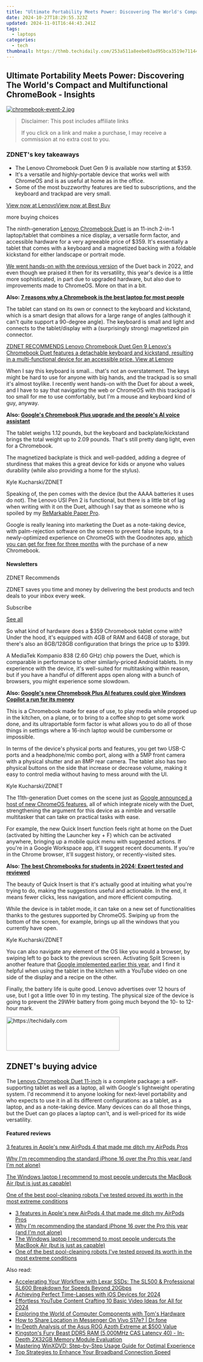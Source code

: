 ```yaml
---
title: "Ultimate Portability Meets Power: Discovering The World's Compact and Multifunctional ChromeBook - Insights"
date: 2024-10-27T18:29:55.323Z
updated: 2024-11-01T16:44:43.241Z
tags:
  - laptops
categories:
  - tech
thumbnail: https://thmb.techidaily.com/253a511a8eebe03ad95bca3519e71144f55137cbd051ad18a83009076fc1de06.jpg
---
```


## Ultimate Portability Meets Power: Discovering The World's Compact and Multifunctional ChromeBook - Insights

[![chromebook-event-2.jpg](https://www.zdnet.com/a/img/2024/09/30/858e7eeb-8588-465c-b751-0d6b127f89cb/chromebook-event-2.jpg)](https://shop-links.co/link/?url=https%3A%2F%2Fwww.lenovo.com%2Fus%2Fen%2Fp%2Flaptops%2Flenovo%2Flenovo-edu-chromebooks%2Flenovo-chromebook-duet-gen-9-11-inch-mediatek%2F83hh0001us%3F&publisher_slug=itechdaily19598&exclusive=1) 

>  Disclaimer: This post includes affiliate links
>
>  If you click on a link and make a purchase, I may receive a commission at no extra cost to you.
>

### ZDNET's key takeaways

* The Lenovo Chromebook Duet Gen 9 is available now starting at $359.
* It's a versatile and highly-portable device that works well with ChromeOS and is as useful at home as in the office.
* Some of the most buzzworthy features are tied to subscriptions, and the keyboard and trackpad are very small.

[View now at Lenovo](https://shop-links.co/link/?url=https%3A%2F%2Fwww.lenovo.com%2Fus%2Fen%2Fp%2Flaptops%2Flenovo%2Flenovo-edu-chromebooks%2Flenovo-chromebook-duet-gen-9-11-inch-mediatek%2F83hh0001us%3F&publisher_slug=itechdaily19598&exclusive=1)[View now at Best Buy](https://shop-links.co/link/?url=https%3A%2F%2Fwww.bestbuy.com%2Fsite%2Flenovo-duet-11-chromebook-11-2k-lcd-touchscreen-2-in-1-tablet-mediatek-kompanio-4gb-memory-128gb-emmc-with-keyboard-luna-gray%2F6597397.p%3F&publisher_slug=itechdaily19598&exclusive=1)

more buying choices 

The ninth-generation [Lenovo Chromebook Duet](https://shop-links.co/link/?url=https%3A%2F%2Fwww.lenovo.com%2Fus%2Fen%2Fp%2Flaptops%2Flenovo%2Flenovo-edu-chromebooks%2Flenovo-chromebook-duet-gen-9-11-inch-mediatek%2Flen101l0047%23features&publisher_slug=itechdaily19598&exclusive=1) is an 11-inch 2-in-1 laptop/tablet that combines a nice display, a versatile form factor, and accessible hardware for a very agreeable price of $359\. It's essentially a tablet that comes with a keyboard and a magnetized backing with a foldable kickstand for either landscape or portrait mode. 

[We went hands-on with the previous version](https://www.zdnet.com/article/lenovo-chromebook-duet-3-review/) of the Duet back in 2022, and even though we praised it then for its versatility, this year's device is a little more sophisticated, in part due to upgraded hardware, but also due to improvements made to ChromeOS. More on that in a bit.

**Also: [7 reasons why a Chromebook is the best laptop for most people](https://www.zdnet.com/article/7-reasons-why-a-chromebook-is-the-best-laptop-for-most-people/)**

The tablet can stand on its own or connect to the keyboard and kickstand, which is a smart design that allows for a large range of angles (although it can't quite support a 90-degree angle). The keyboard is small and light and connects to the tablet/display with a (surprisingly strong) magnetized pin connector.

[ZDNET RECOMMENDS Lenovo Chromebook Duet Gen 9 Lenovo's Chromebook Duet features a detachable keyboard and kickstand, resulting in a multi-functional device for an accessible price. View at Lenovo](https://shop-links.co/link/?url=https%3A%2F%2Fwww.lenovo.com%2Fus%2Fen%2Fp%2Flaptops%2Flenovo%2Flenovo-edu-chromebooks%2Flenovo-chromebook-duet-gen-9-11-inch-mediatek%2Flen101l0047%23features&publisher_slug=itechdaily19598&exclusive=1)

When I say this keyboard is small… that's not an overstatement. The keys might be hard to use for anyone with big hands, and the trackpad is so small it's almost toylike. I recently went hands-on with the Duet for about a week, and I have to say that navigating the web or ChromeOS with this trackpad is too small for me to use comfortably, but I'm a mouse and keyboard kind of guy, anyway.

**Also: [Google's Chromebook Plus upgrade and the people's AI voice assistant](https://www.zdnet.com/article/googles-chromebook-plus-upgrade-and-the-peoples-ai-voice-assistant/)**

The tablet weighs 1.12 pounds, but the keyboard and backplate/kickstand brings the total weight up to 2.09 pounds. That's still pretty dang light, even for a Chromebook.

The magnetized backplate is thick and well-padded, adding a degree of sturdiness that makes this a great device for kids or anyone who values durability (while also providing a home for the stylus).

Kyle Kucharski/ZDNET

Speaking of, the pen comes with the device (but the AAAA batteries it uses do not). The Lenovo USI Pen 2 is functional, but there is a little bit of lag when writing with it on the Duet, although I say that as someone who is spoiled by my [ReMarkable Paper Pro](https://www.zdnet.com/article/i-used-remarkables-new-colored-e-ink-tablet-for-two-weeks-and-cant-go-back-to-real-paper/).

Google is really leaning into marketing the Duet as a note-taking device, with palm-rejection software on the screen to prevent false inputs, to a newly-optimized experience on ChromeOS with the Goodnotes app, [which you can get for free for three months](https://www.google.com/chromebook/perks/) with the purchase of a new Chromebook.

#### Newsletters

ZDNET Recommends

ZDNET saves you time and money by delivering the best products and tech deals to your inbox every week.

 Subscribe

[See all](https://www.zdnet.com/newsletters/)

So what kind of hardware does a $359 Chromebook tablet come with? Under the hood, it's equipped with 4GB of RAM and 64GB of storage, but there's also an 8GB/128GB configuration that brings the price up to $399.

A MediaTek Kompanio 838 (2.60 GHz) chip powers the Duet, which is comparable in performance to other similarly-priced Android tablets. In my experience with the device, it's well-suited for multitasking within reason, but if you have a handful of different apps open along with a bunch of browsers, you might experience some slowdown.

**Also: [Google's new Chromebook Plus AI features could give Windows Copilot a run for its money](https://www.zdnet.com/article/googles-new-chromebook-plus-ai-features-could-give-windows-copilot-a-run-for-its-money/)**

This is a Chromebook made for ease of use, to play media while propped up in the kitchen, on a plane, or to bring to a coffee shop to get some work done, and its ultraportable form factor is what allows you to do all of those things in settings where a 16-inch laptop would be cumbersome or impossible.

In terms of the device's physical ports and features, you get two USB-C ports and a headphone/mic combo port, along with a 5MP front camera with a physical shutter and an 8MP rear camera. The tablet also has two physical buttons on the side that increase or decrease volume, making it easy to control media without having to mess around with the UI. 

Kyle Kucharski/ZDNET

The 11th-generation Duet comes on the scene just as [Google announced a host of new ChromeOS features](https://www.zdnet.com/article/googles-new-chromebook-plus-ai-features-could-give-windows-copilot-a-run-for-its-money/), all of which integrate nicely with the Duet, strengthening the argument for this device as a nimble and versatile multitasker that can take on practical tasks with ease.

For example, the new Quick Insert function feels right at home on the Duet (activated by hitting the Launcher key + F) which can be activated anywhere, bringing up a mobile quick menu with suggested actions. If you're in a Google Workspace app, it'll suggest recent documents. If you're in the Chrome browser, it'll suggest history, or recently-visited sites. 

**Also: [The best Chromebooks for students in 2024: Expert tested and reviewed](https://www.zdnet.com/article/best-chromebook-for-students/)**

The beauty of Quick Insert is that it's actually good at intuiting what you're trying to do, making the suggestions useful and actionable. In the end, it means fewer clicks, less navigation, and more efficient computing. 

While the device is in tablet mode, it can take on a new set of functionalities thanks to the gestures supported by ChromeOS. Swiping up from the bottom of the screen, for example, brings up all the windows that you currently have open.

Kyle Kucharski/ZDNET

You can also navigate any element of the OS like you would a browser, by swiping left to go back to the previous screen. Activating Split Screen is another feature that [Google implemented earlier this year](https://www.zdnet.com/article/chromeos-finally-steals-a-useful-multitasking-feature-from-windows-and-macos/), and I find it helpful when using the tablet in the kitchen with a YouTube video on one side of the display and a recipe on the other. 

Finally, the battery life is quite good. Lenovo advertises over 12 hours of use, but I got a little over 10 in my testing. The physical size of the device is going to prevent the 29WHr battery from going much beyond the 10- to 12-hour mark. 

<!-- affiliate ads begin -->
<a href="https://aligracehair.sjv.io/c/5597632/1925484/19272" target="_top" id="1925484">
  <img src="//a.impactradius-go.com/display-ad/19272-1925484" border="0" alt="https://techidaily.com" width="300" height="90"/>
</a>
<img height="0" width="0" src="https://aligracehair.sjv.io/i/5597632/1925484/19272" style="position:absolute;visibility:hidden;" border="0" />
<!-- affiliate ads end -->

## ZDNET's buying advice

The [Lenovo Chromebook Duet 11-inch](https://shop-links.co/link/?url=https%3A%2F%2Fwww.lenovo.com%2Fus%2Fen%2Fp%2Flaptops%2Flenovo%2Flenovo-edu-chromebooks%2Flenovo-chromebook-duet-gen-9-11-inch-mediatek%2Flen101l0047%23features&publisher_slug=itechdaily19598&exclusive=1) is a complete package: a self-supporting tablet as well as a laptop, all with Google's lightweight operating system. I'd recommend it to anyone looking for next-level portability and who expects to use it in all its different configurations: as a tablet, as a laptop, and as a note-taking device. Many devices can do all those things, but the Duet can go places a laptop can't, and is well-priced for its wide versatility. 

#### Featured reviews

[3 features in Apple's new AirPods 4 that made me ditch my AirPods Pros](https://www.zdnet.com/article/3-features-in-apples-new-airpods-4-that-made-me-ditch-my-airpods-pros/ "3 features in Apple's new AirPods 4 that made me ditch my AirPods Pros")

[Why I'm recommending the standard iPhone 16 over the Pro this year (and I'm not alone)](https://www.zdnet.com/article/why-im-recommending-the-standard-iphone-16-over-the-pro-this-year-and-im-not-alone/ "Why I'm recommending the standard iPhone 16 over the Pro this year (and I'm not alone)")

[The Windows laptop I recommend to most people undercuts the MacBook Air (but is just as capable)](https://www.zdnet.com/article/the-windows-laptop-i-recommend-to-most-people-undercuts-the-macbook-air-and-its-on-sale/ "The Windows laptop I recommend to most people undercuts the MacBook Air (but is just as capable)")

[One of the best pool-cleaning robots I've tested proved its worth in the most extreme conditions](https://www.zdnet.com/article/one-of-the-best-pool-cleaning-robots-ive-tested-is-450-off-for-prime-day/ "One of the best pool-cleaning robots I've tested proved its worth in the most extreme conditions")

* [3 features in Apple's new AirPods 4 that made me ditch my AirPods Pros](https://www.zdnet.com/article/3-features-in-apples-new-airpods-4-that-made-me-ditch-my-airpods-pros/ "3 features in Apple's new AirPods 4 that made me ditch my AirPods Pros")
* [Why I'm recommending the standard iPhone 16 over the Pro this year (and I'm not alone)](https://www.zdnet.com/article/why-im-recommending-the-standard-iphone-16-over-the-pro-this-year-and-im-not-alone/ "Why I'm recommending the standard iPhone 16 over the Pro this year (and I'm not alone)")
* [The Windows laptop I recommend to most people undercuts the MacBook Air (but is just as capable)](https://www.zdnet.com/article/the-windows-laptop-i-recommend-to-most-people-undercuts-the-macbook-air-and-its-on-sale/ "The Windows laptop I recommend to most people undercuts the MacBook Air (but is just as capable)")
* [One of the best pool-cleaning robots I've tested proved its worth in the most extreme conditions](https://www.zdnet.com/article/one-of-the-best-pool-cleaning-robots-ive-tested-is-450-off-for-prime-day/ "One of the best pool-cleaning robots I've tested proved its worth in the most extreme conditions")

<ins class="adsbygoogle"
     style="display:block"
     data-ad-format="autorelaxed"
     data-ad-client="ca-pub-7571918770474297"
     data-ad-slot="1223367746"></ins>

<ins class="adsbygoogle"
     style="display:block"
     data-ad-client="ca-pub-7571918770474297"
     data-ad-slot="8358498916"
     data-ad-format="auto"
     data-full-width-responsive="true"></ins>

<span class="atpl-alsoreadstyle">Also read:</span>
<div><ul>
<li><a href="https://hardware-reviews.techidaily.com/accelerating-your-workflow-with-lexar-ssds-the-sl500-and-professional-sl600-breakdown-for-speeds-beyond-20gbps/"><u>Accelerating Your Workflow with Lexar SSDs: The SL500 & Professional SL600 Breakdown for Speeds Beyond 20Gbps</u></a></li>
<li><a href="https://screen-mirroring-recording.techidaily.com/achieving-perfect-time-lapses-with-ios-devices-for-2024/"><u>Achieving Perfect Time-Lapses with iOS Devices for 2024</u></a></li>
<li><a href="https://youtube-docs.techidaily.com/tless-youtube-content-crafting-10-basic-video-ideas-for-all-for-2024/"><u>Effortless YouTube Content Crafting 10 Basic Video Ideas for All for 2024</u></a></li>
<li><a href="https://hardware-reviews.techidaily.com/exploring-the-world-of-computer-components-with-toms-hardware/"><u>Exploring the World of Computer Components with Tom's Hardware</u></a></li>
<li><a href="https://fake-location.techidaily.com/how-to-share-location-in-messenger-on-vivo-s17e-drfone-by-drfone-virtual-android/"><u>How to Share Location in Messenger On Vivo S17e? | Dr.fone</u></a></li>
<li><a href="https://hardware-reviews.techidaily.com/in-depth-analysis-of-the-asus-rog-azoth-extreme-at-500-value/"><u>In-Depth Analysis of the Asus ROG Azoth Extreme at $500 Value</u></a></li>
<li><a href="https://hardware-reviews.techidaily.com/kingstons-fury-beast-ddr5-ram-5000mhz-cas-latency-40-in-depth-2x32gb-memory-module-evaluation/"><u>Kingston's Fury Beast DDR5 RAM (5,000MHz CAS Latency 40) - In-Depth 2X32GB Memory Module Evaluation</u></a></li>
<li><a href="https://some-guidance.techidaily.com/mastering-winxdvd-step-by-step-usage-guide-for-optimal-experience/"><u>Mastering WinXDVD: Step-by-Step Usage Guide for Optimal Experience</u></a></li>
<li><a href="https://techtrends.techidaily.com/top-strategies-to-enhance-your-broadband-connection-speed/"><u>Top Strategies to Enhance Your Broadband Connection Speed</u></a></li>
</ul></div>

